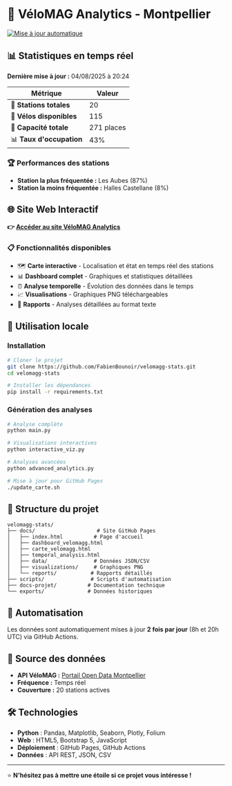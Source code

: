 # 🚴 VéloMAG Analytics - Montpellier

[![Mise à jour automatique](https://github.com/FabienBounoir/velomagg-stats/actions/workflows/update-data.yml/badge.svg)](https://github.com/FabienBounoir/velomagg-stats/actions/workflows/update-data.yml)

## 📊 Statistiques en temps réel

**Dernière mise à jour :** 04/08/2025 à 20:24

| Métrique | Valeur |
|----------|--------|
| 🏢 **Stations totales** | 20 |
| 🚴 **Vélos disponibles** | 115 |
| 📍 **Capacité totale** | 271 places |
| 📊 **Taux d'occupation** | 43% |

### 🏆 Performances des stations

- **Station la plus fréquentée :** Les Aubes (87%)
- **Station la moins fréquentée :** Halles Castellane (8%)

## 🌐 Site Web Interactif

**👉 [Accéder au site VéloMAG Analytics](https://fabienbounoir.github.io/velomagg-stats/)**

### 📋 Fonctionnalités disponibles

- 🗺️ **Carte interactive** - Localisation et état en temps réel des stations
- 📊 **Dashboard complet** - Graphiques et statistiques détaillées  
- ⏰ **Analyse temporelle** - Évolution des données dans le temps
- 📈 **Visualisations** - Graphiques PNG téléchargeables
- 📄 **Rapports** - Analyses détaillées au format texte

## 🚀 Utilisation locale

### Installation

```bash
# Cloner le projet
git clone https://github.com/FabienBounoir/velomagg-stats.git
cd velomagg-stats

# Installer les dépendances
pip install -r requirements.txt
```

### Génération des analyses

```bash
# Analyse complète
python main.py

# Visualisations interactives 
python interactive_viz.py

# Analyses avancées
python advanced_analytics.py

# Mise à jour pour GitHub Pages
./update_carte.sh
```

## 📁 Structure du projet

```
velomagg-stats/
├── docs/                    # Site GitHub Pages
│   ├── index.html          # Page d'accueil
│   ├── dashboard_velomagg.html
│   ├── carte_velomagg.html
│   ├── temporal_analysis.html
│   ├── data/               # Données JSON/CSV
│   ├── visualizations/     # Graphiques PNG
│   └── reports/           # Rapports détaillés
├── scripts/               # Scripts d'automatisation
├── docs-projet/          # Documentation technique
└── exports/              # Données historiques
```

## 🔄 Automatisation

Les données sont automatiquement mises à jour **2 fois par jour** (8h et 20h UTC) via GitHub Actions.

## 📡 Source des données

- **API VéloMAG :** [Portail Open Data Montpellier](https://portail-api-data.montpellier3m.fr/bikestation)
- **Fréquence :** Temps réel
- **Couverture :** 20 stations actives

## 🛠️ Technologies

- **Python** : Pandas, Matplotlib, Seaborn, Plotly, Folium
- **Web** : HTML5, Bootstrap 5, JavaScript
- **Déploiement** : GitHub Pages, GitHub Actions
- **Données** : API REST, JSON, CSV

---

⭐ **N'hésitez pas à mettre une étoile si ce projet vous intéresse !**

